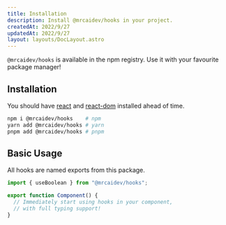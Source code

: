 ```yaml
---
title: Installation
description: Install @mrcaidev/hooks in your project.
createdAt: 2022/9/27
updatedAt: 2022/9/27
layout: layouts/DocLayout.astro
---
```


`@mrcaidev/hooks` is available in the npm registry. Use it with your favourite package manager!

## Installation

You should have [react](https://www.npmjs.com/package/react) and [react-dom](https://www.npmjs.com/package/react-dom) installed ahead of time.

```sh
npm i @mrcaidev/hooks    # npm
yarn add @mrcaidev/hooks # yarn
pnpm add @mrcaidev/hooks # pnpm
```

## Basic Usage

All hooks are named exports from this package.

```ts
import { useBoolean } from "@mrcaidev/hooks";

export function Component() {
  // Immediately start using hooks in your component,
  // with full typing support!
}
```
